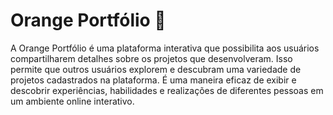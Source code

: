 # Orange Portfólio 🍊
A Orange Portfólio é uma plataforma interativa que possibilita aos usuários compartilharem detalhes sobre os projetos que desenvolveram. Isso permite que outros usuários explorem e descubram uma variedade de projetos cadastrados na plataforma.
É uma maneira eficaz de exibir e descobrir experiências, habilidades e realizações de diferentes pessoas em um ambiente online interativo.
